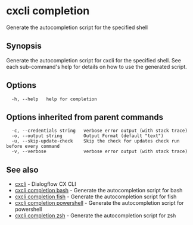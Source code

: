 # cxcli completion

Generate the autocompletion script for the specified shell

## Synopsis

Generate the autocompletion script for cxcli for the specified shell.
See each sub-command's help for details on how to use the generated script.


## Options

```
  -h, --help   help for completion
```

## Options inherited from parent commands

```
  -c, --credentials string   verbose error output (with stack trace)
  -o, --output string        Output Format (default "text")
  -u, --skip-update-check    Skip the check for updates check run before every command
  -v, --verbose              verbose error output (with stack trace)
```

## See also

* [cxcli](/cmd/cxcli/)	 - Dialogflow CX CLI
* [cxcli completion bash](/cmd/cxcli_completion_bash/)	 - Generate the autocompletion script for bash
* [cxcli completion fish](/cmd/cxcli_completion_fish/)	 - Generate the autocompletion script for fish
* [cxcli completion powershell](/cmd/cxcli_completion_powershell/)	 - Generate the autocompletion script for powershell
* [cxcli completion zsh](/cmd/cxcli_completion_zsh/)	 - Generate the autocompletion script for zsh

